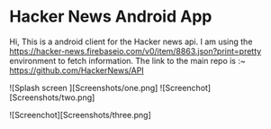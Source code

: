 # Hacker News Android App

Hi, 
This is a android client for the Hacker news api. 
I am using the https://hacker-news.firebaseio.com/v0/item/8863.json?print=pretty environment to fetch information.
The link to the main repo is :~
https://github.com/HackerNews/API


![Splash screen	][Screenshots/one.png]
![Screenchot][Screenshots/two.png]

![Screenchot][Screenshots/three.png]


